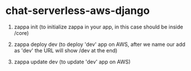 # chat-serverless-aws-django

1. zappa init (to initialize zappa in your app, in this case should be inside /core)

2. zappa deploy dev (to deploy 'dev' app on AWS, after we name our add as 'dev' the URL will show /dev at the end) 

3. zappa update dev (to update 'dev' app on AWS)